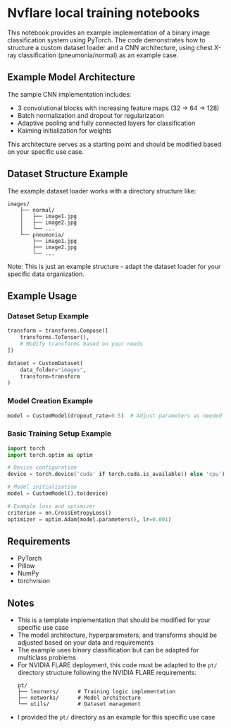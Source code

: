 # Nvflare local training notebooks

This notebook provides an example implementation of a binary image classification system using PyTorch. The code demonstrates how to structure a custom dataset loader and a CNN architecture, using chest X-ray classification (pneumonia/normal) as an example case.

## Example Model Architecture

The sample CNN implementation includes:
- 3 convolutional blocks with increasing feature maps (32 → 64 → 128)
- Batch normalization and dropout for regularization
- Adaptive pooling and fully connected layers for classification
- Kaiming initialization for weights

This architecture serves as a starting point and should be modified based on your specific use case.

## Dataset Structure Example

The example dataset loader works with a directory structure like:
```
images/
    ├── normal/
    │   ├── image1.jpg
    │   ├── image2.jpg
    │   └── ...
    └── pneumonia/
        ├── image1.jpg
        ├── image2.jpg
        └── ...
```

Note: This is just an example structure - adapt the dataset loader for your specific data organization.

## Example Usage

### Dataset Setup Example
```python
transform = transforms.Compose([
    transforms.ToTensor(),
    # Modify transforms based on your needs
])

dataset = CustomDataset(
    data_folder="images",
    transform=transform
)
```

### Model Creation Example
```python
model = CustomModel(dropout_rate=0.5)  # Adjust parameters as needed
```

### Basic Training Setup Example
```python
import torch
import torch.optim as optim

# Device configuration
device = torch.device('cuda' if torch.cuda.is_available() else 'cpu')

# Model initialization
model = CustomModel().to(device)

# Example loss and optimizer
criterion = nn.CrossEntropyLoss()
optimizer = optim.Adam(model.parameters(), lr=0.001)
```

## Requirements
- PyTorch
- Pillow
- NumPy
- torchvision

## Notes
- This is a template implementation that should be modified for your specific use case
- The model architecture, hyperparameters, and transforms should be adjusted based on your data and requirements
- The example uses binary classification but can be adapted for multiclass problems
- For NVIDIA FLARE deployment, this code must be adapted to the `pt/` directory structure following the NVIDIA FLARE requirements:
  ```
  pt/
  ├── learners/      # Training logic implementation
  ├── networks/      # Model architecture
  └── utils/         # Dataset management
  ```
- I provided the `pt/` directory as an example for this specific use case